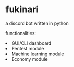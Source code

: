# fukinari
a discord bot written in python

functionalities:

<li>GUI/CLI dashboard</li>
<li>Pentest module</li>
<li>Machine learning module</li>
<li>Economy module</li>
